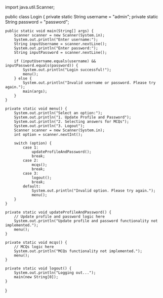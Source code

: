 import java.util.Scanner;

public class Login {
    private static String username = "admin";
    private static String password = "password";

    public static void main(String[] args) {
        Scanner scanner = new Scanner(System.in);
        System.out.println("Enter username:");
        String inputUsername = scanner.nextLine();
        System.out.println("Enter password:");
        String inputPassword = scanner.nextLine();

        if (inputUsername.equals(username) && inputPassword.equals(password)) {
            System.out.println("Login successful!");
            menu();
        } else {
            System.out.println("Invalid username or password. Please try again.");
            main(args);
        }
    }

    private static void menu() {
        System.out.println("Select an option:");
        System.out.println("1. Update Profile and Password");
        System.out.println("2. Selecting answers for MCQs");
        System.out.println("3. Logout");
        Scanner scanner = new Scanner(System.in);
        int option = scanner.nextInt();

        switch (option) {
            case 1:
                updateProfileAndPassword();
                break;
            case 2:
                mcqs();
                break;
            case 3:
                logout();
                break;
            default:
                System.out.println("Invalid option. Please try again.");
                menu();
        }
    }

    private static void updateProfileAndPassword() {
        // Update profile and password logic here
        System.out.println("Update profile and password functionality not implemented.");
        menu();
    }

    private static void mcqs() {
        // MCQs logic here
        System.out.println("MCQs functionality not implemented.");
        menu();
    }

    private static void logout() {
        System.out.println("Logging out...");
        main(new String[0]);
    }
}
